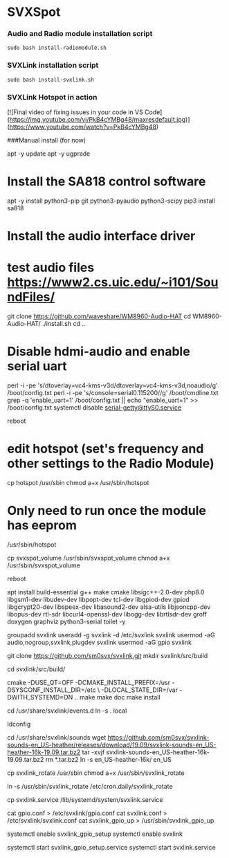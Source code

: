 # SVXSpot

### Audio and Radio module installation script ###
```console
sudo bash install-radiomodule.sh
```

### SVXLink installation script ###
```console
sudo bash install-svxlink.sh
```

### SVXLink Hotspot in action ###
[![Final video of fixing issues in your code in VS Code]
(https://img.youtube.com/vi/PkB4cYMBg48/maxresdefault.jpg)]
(https://www.youtube.com/watch?v=PkB4cYMBg48)

###Manual install (for now)

apt -y update
apt -y ugprade

# Install the SA818 control software
apt -y install python3-pip git python3-pyaudio python3-scipy
pip3 install sa818

# Install the audio interface driver
# test audio files https://www2.cs.uic.edu/~i101/SoundFiles/
git clone https://github.com/waveshare/WM8960-Audio-HAT
cd WM8960-Audio-HAT/
./install.sh
cd ..

# Disable hdmi-audio and enable serial uart
perl -i -pe 's/dtoverlay=vc4-kms-v3d/dtoverlay=vc4-kms-v3d,noaudio/g' /boot/config.txt
perl -i -pe 's/console=serial0.115200//g'  /boot/cmdline.txt
grep -q 'enable_uart=1' /boot/config.txt || echo "enable_uart=1" >> /boot/config.txt
systemctl disable serial-getty@ttyS0.service

reboot

# edit hotspot (set's frequency and other settings to the Radio Module)
cp hotspot /usr/sbin
chmod a+x /usr/sbin/hotspot

# Only need to run once the module has eeprom
/usr/sbin/hotspot

cp svxspot_volume /usr/sbin/svxspot_volume
chmod a+x /usr/sbin/svxspot_volume

reboot

apt install build-essential g++ make cmake libsigc++-2.0-dev php8.0 libgsm1-dev libudev-dev libpopt-dev tcl-dev libgpiod-dev gpiod libgcrypt20-dev libspeex-dev libasound2-dev alsa-utils libjsoncpp-dev libopus-dev rtl-sdr libcurl4-openssl-dev libogg-dev librtlsdr-dev groff doxygen graphviz python3-serial toilet -y

groupadd svxlink
useradd -g svxlink -d /etc/svxlink svxlink
usermod -aG audio,nogroup,svxlink,plugdev svxlink
usermod -aG gpio svxlink

git clone https://github.com/sm0svx/svxlink.git
mkdir svxlink/src/build

cd svxlink/src/build/

cmake -DUSE_QT=OFF -DCMAKE_INSTALL_PREFIX=/usr -DSYSCONF_INSTALL_DIR=/etc \ -DLOCAL_STATE_DIR=/var -DWITH_SYSTEMD=ON  ..
make
make doc
make install
	
cd /usr/share/svxlink/events.d
ln -s . local

ldconfig

cd /usr/share/svxlink/sounds
wget https://github.com/sm0svx/svxlink-sounds-en_US-heather/releases/download/19.09/svxlink-sounds-en_US-heather-16k-19.09.tar.bz2
tar -xvjf svxlink-sounds-en_US-heather-16k-19.09.tar.bz2
rm *.tar.bz2
ln -s en_US-heather-16k/ en_US

cp svxlink_rotate /usr/sbin
chmod a+x /usr/sbin/svxlink_rotate

ln -s /usr/sbin/svxlink_rotate /etc/cron.daily/svxlink_rotate

cp svxlink.service /lib/systemd/system/svxlink.service

cat gpio.conf > /etc/svxlink/gpio.conf
cat svxlink.conf > /etc/svxlink/svxlink.conf
cat svxlink_gpio_up > /usr/sbin/svxlink_gpio_up

systemctl enable svxlink_gpio_setup
systemctl enable svxlink

systemctl start svxlink_gpio_setup.service
systemctl start svxlink.service







